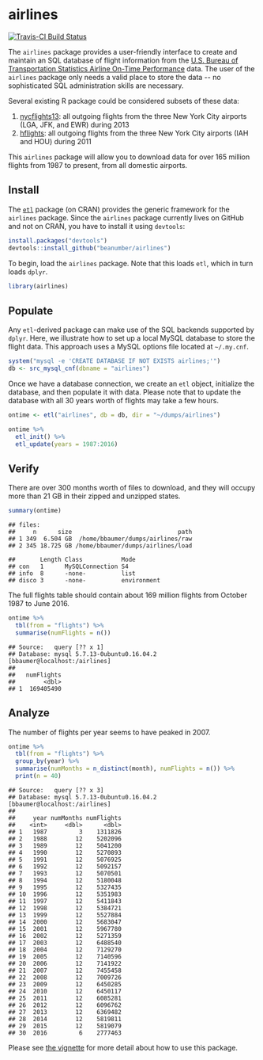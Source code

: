 airlines
================

[![Travis-CI Build Status](https://travis-ci.org/beanumber/airlines.svg?branch=master)](https://travis-ci.org/beanumber/airlines)

The `airlines` package provides a user-friendly interface to create and maintain an SQL database of flight information from the [U.S. Bureau of Transportation Statistics Airline On-Time Performance](http://www.transtats.bts.gov/DatabaseInfo.asp?DB_ID=120&Link=0) data. The user of the `airlines` package only needs a valid place to store the data -- no sophisticated SQL administration skills are necessary.

Several existing R package could be considered subsets of these data:

1.  [nycflights13](http://github.com/hadley/nycflights13): all outgoing flights from the three New York City airports (LGA, JFK, and EWR) during 2013
2.  [hflights](http://github.com/hadley/hflights): all outgoing flights from the three New York City airports (IAH and HOU) during 2011

This `airlines` package will allow you to download data for over 165 million flights from 1987 to present, from all domestic airports.

Install
-------

The [`etl`](http://github.com/beanumber/etl) package (on CRAN) provides the generic framework for the `airlines` package. Since the `airlines` package currently lives on GitHub and not on CRAN, you have to install it using `devtools`:

``` r
install.packages("devtools")
devtools::install_github("beanumber/airlines")
```

To begin, load the `airlines` package. Note that this loads `etl`, which in turn loads `dplyr`.

``` r
library(airlines)
```

Populate
--------

Any `etl`-derived package can make use of the SQL backends supported by `dplyr`. Here, we illustrate how to set up a local MySQL database to store the flight data. This approach uses a MySQL options file located at `~/.my.cnf`.

``` r
system("mysql -e 'CREATE DATABASE IF NOT EXISTS airlines;'")
db <- src_mysql_cnf(dbname = "airlines")
```

Once we have a database connection, we create an `etl` object, initialize the database, and then populate it with data. Please note that to update the database with all 30 years worth of flights may take a few hours.

``` r
ontime <- etl("airlines", db = db, dir = "~/dumps/airlines")
```

``` r
ontime %>%
  etl_init() %>%
  etl_update(years = 1987:2016)
```

Verify
------

There are over 300 months worth of files to download, and they will occupy more than 21 GB in their zipped and unzipped states.

``` r
summary(ontime)
```

    ## files:
    ##     n      size                              path
    ## 1 349  6.504 GB  /home/bbaumer/dumps/airlines/raw
    ## 2 345 18.725 GB /home/bbaumer/dumps/airlines/load

    ##       Length Class           Mode       
    ## con   1      MySQLConnection S4         
    ## info  8      -none-          list       
    ## disco 3      -none-          environment

The full flights table should contain about 169 million flights from October 1987 to June 2016.

``` r
ontime %>%
  tbl(from = "flights") %>%
  summarise(numFlights = n())
```

    ## Source:   query [?? x 1]
    ## Database: mysql 5.7.13-0ubuntu0.16.04.2 [bbaumer@localhost:/airlines]
    ## 
    ##   numFlights
    ##        <dbl>
    ## 1  169405490

Analyze
-------

The number of flights per year seems to have peaked in 2007.

``` r
ontime %>%
  tbl(from = "flights") %>%
  group_by(year) %>%
  summarise(numMonths = n_distinct(month), numFlights = n()) %>%
  print(n = 40)
```

    ## Source:   query [?? x 3]
    ## Database: mysql 5.7.13-0ubuntu0.16.04.2 [bbaumer@localhost:/airlines]
    ## 
    ##     year numMonths numFlights
    ##    <int>     <dbl>      <dbl>
    ## 1   1987         3    1311826
    ## 2   1988        12    5202096
    ## 3   1989        12    5041200
    ## 4   1990        12    5270893
    ## 5   1991        12    5076925
    ## 6   1992        12    5092157
    ## 7   1993        12    5070501
    ## 8   1994        12    5180048
    ## 9   1995        12    5327435
    ## 10  1996        12    5351983
    ## 11  1997        12    5411843
    ## 12  1998        12    5384721
    ## 13  1999        12    5527884
    ## 14  2000        12    5683047
    ## 15  2001        12    5967780
    ## 16  2002        12    5271359
    ## 17  2003        12    6488540
    ## 18  2004        12    7129270
    ## 19  2005        12    7140596
    ## 20  2006        12    7141922
    ## 21  2007        12    7455458
    ## 22  2008        12    7009726
    ## 23  2009        12    6450285
    ## 24  2010        12    6450117
    ## 25  2011        12    6085281
    ## 26  2012        12    6096762
    ## 27  2013        12    6369482
    ## 28  2014        12    5819811
    ## 29  2015        12    5819079
    ## 30  2016         6    2777463

Please see [the vignette](https://github.com/beanumber/airlines/blob/master/vignettes/intro.Rmd) for more detail about how to use this package.
